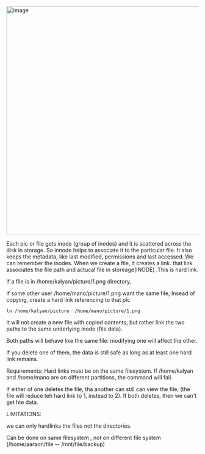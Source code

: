 <img width="599" alt="image" src="https://github.com/user-attachments/assets/c7413d94-a0c0-40ad-9c5f-2d87782e58a9" />

Each pic or file gets inode (group of inodes) and it is scattered across the disk in storage. So innode helps to associate it to the particular file.
It also keeps the metadata, like last modified, permissions and last accessed.  We can remember the inodes. When we create a file, it creates a link. that link associates the file path and actucal file in storeage(INODE) .This is hard link.


If a file is in /home/kalyan/picture/1.png directory,

If some other user /home/mano/picture/1.png want the same file, Insead of copying, create a hard link referencing to that pic 
```
ln /home/kalyan/picture  /home/mano/picture/1.png
```

It will not create a new file with copied contents, but rather link the two paths to the same underlying inode (file data).

Both paths will behave like the same file: modifying one will affect the other.

If you delete one of them, the data is still safe as long as at least one hard link remains.

Requirements:
Hard links must be on the same filesystem. If /home/kalyan and /home/mano are on different partitions, the command will fail.


If either of one deletes the file, tha another can still can view the file, (the file will reduce teh hard link to 1, instead to 2). If both deletes, then we can't get hte data.


LIMITATIONS:

we can only hardlinks the files not the directories.

Can be done on same filesystem , not on different file system  (/home/aaraon/file -- /mnt/file/backup)
